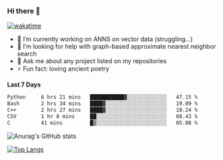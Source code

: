 ### Hi there 👋

[![wakatime](https://wakatime.com/badge/user/8906da98-c623-4aff-ac00-99cb42e09b38.svg)](https://wakatime.com/@8906da98-c623-4aff-ac00-99cb42e09b38)

- 🔭 I’m currently working on ANNS on vector data (struggling...)
- 🤔 I’m looking for help with graph-based approximate nearest neighbor search
- 💬 Ask me about any project listed on my repositories
- ⚡ Fun fact: loving ancient poetry


**Last 7 Days**
<!--START_SECTION:waka-->

```txt
Python     6 hrs 21 mins   ███████████▓░░░░░░░░░░░░░   47.15 %
Bash       2 hrs 34 mins   ████▓░░░░░░░░░░░░░░░░░░░░   19.09 %
C++        2 hrs 27 mins   ████▓░░░░░░░░░░░░░░░░░░░░   18.24 %
CSV        1 hr 8 mins     ██░░░░░░░░░░░░░░░░░░░░░░░   08.43 %
C          41 mins         █▒░░░░░░░░░░░░░░░░░░░░░░░   05.08 %
```

<!--END_SECTION:waka-->

![Anurag's GitHub stats](https://github-readme-stats.vercel.app/api?username=matchyc&count_private=true&show_icons=true&theme=vue)

[![Top Langs](https://github-readme-stats.vercel.app/api/top-langs/?username=matchyc&langs_count=4&&hide=perl,raku,html,javascript,shell,roff,prolog)](https://github.com/anuraghazra/github-readme-stats)
